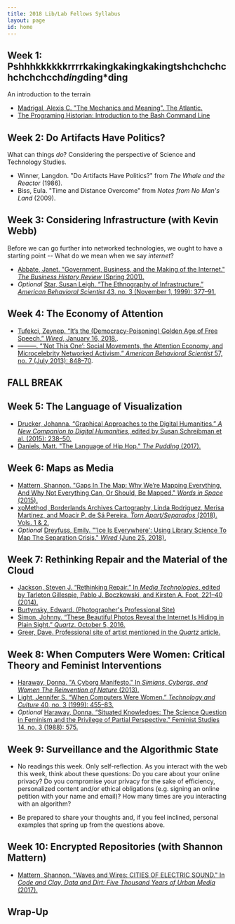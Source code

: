 ```yaml
---
title: 2018 Lib/Lab Fellows Syllabus
layout: page
id: home
---
```


## Week 1: Pshhhkkkkkkrrrrkakingkakingkakingtshchchchchchchchcch*ding*ding*ding
An introduction to the terrain

- [Madrigal, Alexis C. "The Mechanics and Meaning". The Atlantic.](https://www.theatlantic.com/technology/archive/2012/06/the-mechanics-and-meaning-of-that-ol-dial-up-modem-sound/257816/)
- [The Programing Historian: Introduction to the Bash Command Line](https://programminghistorian.org/en/lessons/intro-to-bash)

## Week 2: Do Artifacts Have Politics?
What can things *do*? Considering the perspective of Science and Technology Studies.

- Winner, Langdon. "Do Artifacts Have Politics?" from *The Whale and the Reactor* (1986).
- Biss, Eula. "Time and Distance Overcome" from *Notes from No Man's Land* (2009).

## Week 3: Considering Infrastructure (with Kevin Webb)
Before we can go further into networked technologies, we ought to have a starting point -- What do we mean when we say *internet*?

- [Abbate, Janet. "Government, Business, and the Making of the Internet." *The Business History Review* (Spring 2001).](https://www.zotero.org/groups/2224126/liblab/items/CE7JGUQ9/file)
- *Optional* [Star, Susan Leigh. “The Ethnography of Infrastructure.” *American Behavioral Scientist* 43, no. 3 (November 1, 1999): 377–91.](https://www.zotero.org/groups/2224126/liblab/items/J7SKFFFS/file)

## Week 4: The Economy of Attention
- [Tufekci, Zeynep. “It’s the (Democracy-Poisoning) Golden Age of Free Speech.” *Wired*, January 16, 2018.](https://www.wired.com/story/free-speech-issue-tech-turmoil-new-censorship/).
- [———. “‘Not This One’: Social Movements, the Attention Economy, and Microcelebrity Networked Activism.” *American Behavioral Scientist* 57, no. 7 (July 2013): 848–70](https://www.zotero.org/groups/2224126/liblab/items/SVR9CWXC/file).

## FALL BREAK

## Week 5: The Language of Visualization
- [Drucker, Johanna. “Graphical Approaches to the Digital Humanities.” *A New Companion to Digital Humanities*, edited by Susan Schreibman et al. (2015): 238–50.](https://www.zotero.org/groups/2224126/liblab/items/VAE35BCK/file)
- [Daniels, Matt. "The Language of Hip Hop." *The Pudding* (2017).](https://pudding.cool/2017/02/vocabulary/)

## Week 6: Maps as Media
- [Mattern, Shannon. "Gaps In The Map: Why We’re Mapping Everything, And Why Not Everything Can, Or Should, Be Mapped." *Words in Space* (2015).](http://wordsinspace.net/shannon/2015/09/18/gaps-in-the-map-why-were-mapping-everything-and-why-not-everything-can-or-should-be-mapped/)
- [xpMethod, Borderlands Archives Cartography, Linda Rodriguez, Merisa Martinez, and Moacir P. de Sá Pereira. *Torn Apart/Separados* (2018). Vols. 1 & 2.](http://xpmethod.plaintext.in/torn-apart/volume/1/index)
- *Optional* [Dreyfuss, Emily. "'Ice Is Everywhere': Using Library Science To Map The Separation Crisis." *Wired* (June 25, 2018).](https://www.wired.com/story/ice-is-everywhere-using-library-science-to-map-child-separation/)

## Week 7: Rethinking Repair and the Material of the Cloud

- [Jackson, Steven J. “Rethinking Repair.” In *Media Technologies*, edited by Tarleton Gillespie, Pablo J. Boczkowski, and Kirsten A. Foot, 221–40 (2014).](https://www.zotero.org/groups/2224126/liblab/items/DSUW6KEW/file)
- [Burtynsky, Edward. (Photographer's Professional Site)](https://www.edwardburtynsky.com/projects/photographs)
- [Simon, Johnny. “These Beautiful Photos Reveal the Internet Is Hiding in Plain Sight.” *Quartz*. October 5, 2016.](https://qz.com/770849/these-beautiful-photos-reveal-the-internet-is-hiding-in-plain-sight/)
- [Greer, Dave. Professional site of artist mentioned in the *Quartz* article.](https://davegreer.cc/INTERNET)

## Week 8: When Computers Were Women: Critical Theory and Feminist Interventions

- [Haraway, Donna. "A Cyborg Manifesto." In *Simians, Cyborgs, and Women The Reinvention of Nature* (2013).](https://www.zotero.org/groups/2224126/liblab/items/7ZA3LV8L/file) 
- [Light, Jennifer S. “When Computers Were Women.” *Technology and Culture* 40, no. 3 (1999): 455–83.](https://www.zotero.org/groups/2224126/liblab/items/7ESMTF6G/file)
- *Optional* [Haraway, Donna. “Situated Knowledges: The Science Question in Feminism and the Privilege of Partial Perspective.” Feminist Studies 14, no. 3 (1988): 575.](https://philpapers.org/archive/HARSKT.pdf)



## Week 9: Surveillance and the Algorithmic State
- No readings this week. Only self-reflection. As you interact with the web this week, think about these questions: Do you care about your online privacy? Do you compromise your privacy for the sake of efficiency, personalized content and/or ethical obligations (e.g. signing an online petition with your name and email)? How many times are you interacting with an algorithm?

- Be prepared to share your thoughts and, if you feel inclined, personal examples that spring up from the questions above.

## Week 10: Encrypted Repositories (with Shannon Mattern)

- [Mattern, Shannon. "Waves and Wires: CITIES OF ELECTRIC SOUND." In *Code and Clay, Data and Dirt: Five Thousand Years of Urban Media* (2017).](https://www.zotero.org/groups/2224126/liblab/items/F6BMHHAA/file)

## Wrap-Up
